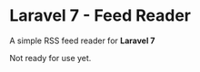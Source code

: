 Laravel 7 - Feed Reader
===============

A simple RSS feed reader for **Laravel 7**

Not ready for use yet.
